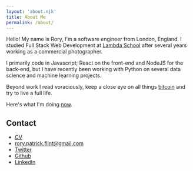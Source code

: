 ```yaml
---
layout: 'about.njk'
title: About Me
permalink: /about/
---
```


Hello! My name is Rory, I'm a software engineer from London, England. I studied Full Stack Web Development at
<a href="https://lambdaschool.com/" target="_blank">Lambda School</a> after several years working as a commercial
photographer.

I primarily code in Javascript; React on the front-end and NodeJS for the back-end, but I have recently been
working with Python on several data science and machine learning projects.

Beyond work I read voraciously, keep a close eye on all things
<a href="https://bitcoin.org/bitcoin.pdf" target="_blank">bitcoin</a> and try to live a full life.

Here's what I'm doing [now](/now/).

## Contact

- [CV](/assets/RoryFlintCV1.pdf)
- <a href="mailto:rory.patrick.flint@gmail.com">rory.patrick.flint@gmail.com</a>
- <a href="https://twitter.com/MrRoryFlint/" target="_blank">Twitter</a>
- <a href="https://github.com/ruairidhflint" target="_blank">Github</a>
- <a href="https://www.linkedin.com/in/rory-patrick-flint/" target="_blank">LinkedIn</a>
